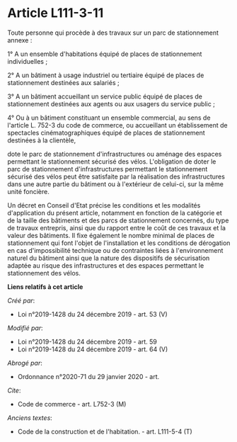 # Article L111-3-11

Toute personne qui procède à des travaux sur un parc de stationnement annexe :

1° A un ensemble d'habitations équipé de places de stationnement individuelles ;

2° A un bâtiment à usage industriel ou tertiaire équipé de places de stationnement destinées aux salariés ;

3° A un bâtiment accueillant un service public équipé de places de stationnement destinées aux agents ou aux usagers du
service public ;

4° Ou à un bâtiment constituant un ensemble commercial, au sens de l'article L. 752-3 du code de commerce, ou accueillant un
établissement de spectacles cinématographiques équipé de places de stationnement destinées à la clientèle,

dote le parc de stationnement d'infrastructures ou aménage des espaces permettant le stationnement sécurisé des vélos.
L'obligation de doter le parc de stationnement d'infrastructures permettant le stationnement sécurisé des vélos peut être
satisfaite par la réalisation des infrastructures dans une autre partie du bâtiment ou à l'extérieur de celui-ci, sur la même
unité foncière.

Un décret en Conseil d'Etat précise les conditions et les modalités d'application du présent article, notamment en fonction
de la catégorie et de la taille des bâtiments et des parcs de stationnement concernés, du type de travaux entrepris, ainsi
que du rapport entre le coût de ces travaux et la valeur des bâtiments. Il fixe également le nombre minimal de places de
stationnement qui font l'objet de l'installation et les conditions de dérogation en cas d'impossibilité technique ou de
contraintes liées à l'environnement naturel du bâtiment ainsi que la nature des dispositifs de sécurisation adaptée au risque
des infrastructures et des espaces permettant le stationnement des vélos.

**Liens relatifs à cet article**

_Créé par_:

  - Loi n°2019-1428 du 24 décembre 2019 - art. 53 (V)

_Modifié par_:

  - Loi n°2019-1428 du 24 décembre 2019 - art. 59
  - Loi n°2019-1428 du 24 décembre 2019 - art. 64 (V)

_Abrogé par_:

  - Ordonnance n°2020-71 du 29 janvier 2020 - art.

_Cite_:

  - Code de commerce - art. L752-3 (M)

_Anciens textes_:

  - Code de la construction et de l'habitation. - art. L111-5-4 (T)
